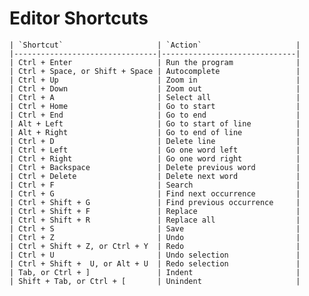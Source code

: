 Editor Shortcuts
================

    | `Shortcut`                     | `Action`                     |
    |--------------------------------|------------------------------|
    | Ctrl + Enter                   | Run the program              |
    | Ctrl + Space, or Shift + Space | Autocomplete                 |
    | Ctrl + Up                      | Zoom in                      |
    | Ctrl + Down                    | Zoom out                     |
    | Ctrl + A                       | Select all                   |
    | Ctrl + Home                    | Go to start                  |
    | Ctrl + End                     | Go to end                    |
    | Alt + Left                     | Go to start of line          |
    | Alt + Right                    | Go to end of line            |
    | Ctrl + D                       | Delete line                  |
    | Ctrl + Left                    | Go one word left             |
    | Ctrl + Right                   | Go one word right            |
    | Ctrl + Backspace               | Delete previous word         |
    | Ctrl + Delete                  | Delete next word             |
    | Ctrl + F                       | Search                       |
    | Ctrl + G                       | Find next occurrence         |
    | Ctrl + Shift + G               | Find previous occurrence     |
    | Ctrl + Shift + F               | Replace                      |
    | Ctrl + Shift + R               | Replace all                  |
    | Ctrl + S                       | Save                         |
    | Ctrl + Z                       | Undo                         |
    | Ctrl + Shift + Z, or Ctrl + Y  | Redo                         |
    | Ctrl + U                       | Undo selection               |
    | Ctrl + Shift +  U, or Alt + U  | Redo selection               |
    | Tab, or Ctrl + ]               | Indent                       |
    | Shift + Tab, or Ctrl + [       | Unindent                     |
